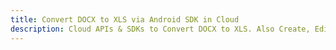---title: Convert DOCX to XLS via Android SDK in Clouddescription: Cloud APIs & SDKs to Convert DOCX to XLS. Also Create, Edit & Render Microsoft Word & OpenOffice documents in the Cloud.---